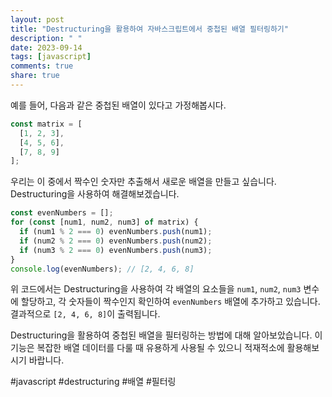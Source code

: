 ```yaml
---
layout: post
title: "Destructuring을 활용하여 자바스크립트에서 중첩된 배열 필터링하기"
description: " "
date: 2023-09-14
tags: [javascript]
comments: true
share: true
---
```


예를 들어, 다음과 같은 중첩된 배열이 있다고 가정해봅시다.

```javascript
const matrix = [
  [1, 2, 3],
  [4, 5, 6],
  [7, 8, 9]
];
```

우리는 이 중에서 짝수인 숫자만 추출해서 새로운 배열을 만들고 싶습니다. Destructuring을 사용하여 해결해보겠습니다.

```javascript
const evenNumbers = [];
for (const [num1, num2, num3] of matrix) {
  if (num1 % 2 === 0) evenNumbers.push(num1);
  if (num2 % 2 === 0) evenNumbers.push(num2);
  if (num3 % 2 === 0) evenNumbers.push(num3);
}
console.log(evenNumbers); // [2, 4, 6, 8]
```

위 코드에서는 Destructuring을 사용하여 각 배열의 요소들을 `num1`, `num2`, `num3` 변수에 할당하고, 각 숫자들이 짝수인지 확인하여 `evenNumbers` 배열에 추가하고 있습니다. 결과적으로 `[2, 4, 6, 8]`이 출력됩니다.

Destructuring을 활용하여 중첩된 배열을 필터링하는 방법에 대해 알아보았습니다. 이 기능은 복잡한 배열 데이터를 다룰 때 유용하게 사용될 수 있으니 적재적소에 활용해보시기 바랍니다.

#javascript #destructuring #배열 #필터링